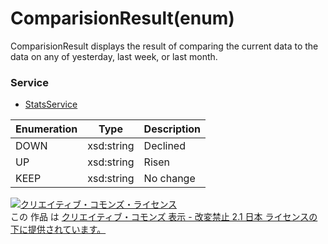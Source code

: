 # ComparisionResult(enum)
ComparisionResult displays the result of comparing the current data to the data on any of yesterday, last week, or last month.
 
### Service
+ [StatsService](../services/StatsService.md)

| Enumeration | Type | Description |
|---|---|---|
| DOWN | xsd:string | Declined |
| UP | xsd:string | Risen |
| KEEP | xsd:string | No change |

 
<a rel="license" href="http://creativecommons.org/licenses/by-nd/2.1/jp/">
<img alt="クリエイティブ・コモンズ・ライセンス" style="border-width:0"src="https://i.creativecommons.org/l/by-nd/2.1/jp/88x31.png" /></a><br />
この 作品 は <a rel="license" href="http://creativecommons.org/licenses/by-nd/2.1/jp/">クリエイティブ・コモンズ 表示 - 改変禁止 2.1 日本 ライセンスの下に提供されています。</a>

